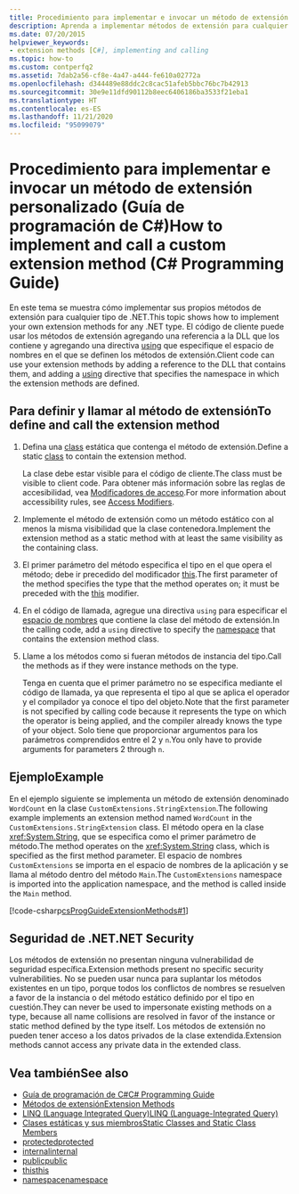 ```yaml
---
title: Procedimiento para implementar e invocar un método de extensión personalizado - Guía de programación de C#
description: Aprenda a implementar métodos de extensión para cualquier tipo de .NET. El código de cliente puede usar los métodos mediante la incorporación de una referencia a un archivo DLL y la adición de una directiva using.
ms.date: 07/20/2015
helpviewer_keywords:
- extension methods [C#], implementing and calling
ms.topic: how-to
ms.custom: contperfq2
ms.assetid: 7dab2a56-cf8e-4a47-a444-fe610a02772a
ms.openlocfilehash: d344489e88ddc2c8cac51afeb5bbc76bc7b42913
ms.sourcegitcommit: 30e9e11dfd90112b8eec6406186ba3533f21eba1
ms.translationtype: HT
ms.contentlocale: es-ES
ms.lasthandoff: 11/21/2020
ms.locfileid: "95099079"
---
```

# <a name="how-to-implement-and-call-a-custom-extension-method-c-programming-guide"></a><span data-ttu-id="3aae1-104">Procedimiento para implementar e invocar un método de extensión personalizado (Guía de programación de C#)</span><span class="sxs-lookup"><span data-stu-id="3aae1-104">How to implement and call a custom extension method (C# Programming Guide)</span></span>

<span data-ttu-id="3aae1-105">En este tema se muestra cómo implementar sus propios métodos de extensión para cualquier tipo de .NET.</span><span class="sxs-lookup"><span data-stu-id="3aae1-105">This topic shows how to implement your own extension methods for any .NET type.</span></span> <span data-ttu-id="3aae1-106">El código de cliente puede usar los métodos de extensión agregando una referencia a la DLL que los contiene y agregando una directiva [using](../../language-reference/keywords/using-directive.md) que especifique el espacio de nombres en el que se definen los métodos de extensión.</span><span class="sxs-lookup"><span data-stu-id="3aae1-106">Client code can use your extension methods by adding a reference to the DLL that contains them, and adding a [using](../../language-reference/keywords/using-directive.md) directive that specifies the namespace in which the extension methods are defined.</span></span>  
  
## <a name="to-define-and-call-the-extension-method"></a><span data-ttu-id="3aae1-107">Para definir y llamar al método de extensión</span><span class="sxs-lookup"><span data-stu-id="3aae1-107">To define and call the extension method</span></span>  
  
1. <span data-ttu-id="3aae1-108">Defina una [class](./static-classes-and-static-class-members.md) estática que contenga el método de extensión.</span><span class="sxs-lookup"><span data-stu-id="3aae1-108">Define a static [class](./static-classes-and-static-class-members.md) to contain the extension method.</span></span>  
  
     <span data-ttu-id="3aae1-109">La clase debe estar visible para el código de cliente.</span><span class="sxs-lookup"><span data-stu-id="3aae1-109">The class must be visible to client code.</span></span> <span data-ttu-id="3aae1-110">Para obtener más información sobre las reglas de accesibilidad, vea [Modificadores de acceso](./access-modifiers.md).</span><span class="sxs-lookup"><span data-stu-id="3aae1-110">For more information about accessibility rules, see [Access Modifiers](./access-modifiers.md).</span></span>  
  
2. <span data-ttu-id="3aae1-111">Implemente el método de extensión como un método estático con al menos la misma visibilidad que la clase contenedora.</span><span class="sxs-lookup"><span data-stu-id="3aae1-111">Implement the extension method as a static method with at least the same visibility as the containing class.</span></span>  
  
3. <span data-ttu-id="3aae1-112">El primer parámetro del método especifica el tipo en el que opera el método; debe ir precedido del modificador [this](../../language-reference/keywords/this.md).</span><span class="sxs-lookup"><span data-stu-id="3aae1-112">The first parameter of the method specifies the type that the method operates on; it must be preceded with the [this](../../language-reference/keywords/this.md) modifier.</span></span>  
  
4. <span data-ttu-id="3aae1-113">En el código de llamada, agregue una directiva `using` para especificar el [espacio de nombres](../../language-reference/keywords/namespace.md) que contiene la clase del método de extensión.</span><span class="sxs-lookup"><span data-stu-id="3aae1-113">In the calling code, add a `using` directive to specify the [namespace](../../language-reference/keywords/namespace.md) that contains the extension method class.</span></span>  
  
5. <span data-ttu-id="3aae1-114">Llame a los métodos como si fueran métodos de instancia del tipo.</span><span class="sxs-lookup"><span data-stu-id="3aae1-114">Call the methods as if they were instance methods on the type.</span></span>  
  
     <span data-ttu-id="3aae1-115">Tenga en cuenta que el primer parámetro no se especifica mediante el código de llamada, ya que representa el tipo al que se aplica el operador y el compilador ya conoce el tipo del objeto.</span><span class="sxs-lookup"><span data-stu-id="3aae1-115">Note that the first parameter is not specified by calling code because it represents the type on which the operator is being applied, and the compiler already knows the type of your object.</span></span> <span data-ttu-id="3aae1-116">Solo tiene que proporcionar argumentos para los parámetros comprendidos entre el 2 y `n`.</span><span class="sxs-lookup"><span data-stu-id="3aae1-116">You only have to provide arguments for parameters 2 through `n`.</span></span>  
  
## <a name="example"></a><span data-ttu-id="3aae1-117">Ejemplo</span><span class="sxs-lookup"><span data-stu-id="3aae1-117">Example</span></span>  

 <span data-ttu-id="3aae1-118">En el ejemplo siguiente se implementa un método de extensión denominado `WordCount` en la clase `CustomExtensions.StringExtension`.</span><span class="sxs-lookup"><span data-stu-id="3aae1-118">The following example implements an extension method named `WordCount` in the `CustomExtensions.StringExtension` class.</span></span> <span data-ttu-id="3aae1-119">El método opera en la clase <xref:System.String>, que se especifica como el primer parámetro de método.</span><span class="sxs-lookup"><span data-stu-id="3aae1-119">The method operates on the <xref:System.String> class, which is specified as the first method parameter.</span></span> <span data-ttu-id="3aae1-120">El espacio de nombres `CustomExtensions` se importa en el espacio de nombres de la aplicación y se llama al método dentro del método `Main`.</span><span class="sxs-lookup"><span data-stu-id="3aae1-120">The `CustomExtensions` namespace is imported into the application namespace, and the method is called inside the `Main` method.</span></span>  
  
 [!code-csharp[csProgGuideExtensionMethods#1](~/samples/snippets/csharp/VS_Snippets_VBCSharp/csProgGuideExtensionMethods/cs/extensionmethods.cs#1)]  
  
## <a name="net-security"></a><span data-ttu-id="3aae1-121">Seguridad de .NET</span><span class="sxs-lookup"><span data-stu-id="3aae1-121">.NET Security</span></span>  

 <span data-ttu-id="3aae1-122">Los métodos de extensión no presentan ninguna vulnerabilidad de seguridad específica.</span><span class="sxs-lookup"><span data-stu-id="3aae1-122">Extension methods present no specific security vulnerabilities.</span></span> <span data-ttu-id="3aae1-123">No se pueden usar nunca para suplantar los métodos existentes en un tipo, porque todos los conflictos de nombres se resuelven a favor de la instancia o del método estático definido por el tipo en cuestión.</span><span class="sxs-lookup"><span data-stu-id="3aae1-123">They can never be used to impersonate existing methods on a type, because all name collisions are resolved in favor of the instance or static method defined by the type itself.</span></span> <span data-ttu-id="3aae1-124">Los métodos de extensión no pueden tener acceso a los datos privados de la clase extendida.</span><span class="sxs-lookup"><span data-stu-id="3aae1-124">Extension methods cannot access any private data in the extended class.</span></span>  
  
## <a name="see-also"></a><span data-ttu-id="3aae1-125">Vea también</span><span class="sxs-lookup"><span data-stu-id="3aae1-125">See also</span></span>

- [<span data-ttu-id="3aae1-126">Guía de programación de C#</span><span class="sxs-lookup"><span data-stu-id="3aae1-126">C# Programming Guide</span></span>](../index.md)
- [<span data-ttu-id="3aae1-127">Métodos de extensión</span><span class="sxs-lookup"><span data-stu-id="3aae1-127">Extension Methods</span></span>](./extension-methods.md)
- [<span data-ttu-id="3aae1-128">LINQ (Language Integrated Query)</span><span class="sxs-lookup"><span data-stu-id="3aae1-128">LINQ (Language-Integrated Query)</span></span>](../../linq/linq-in-csharp.md)
- [<span data-ttu-id="3aae1-129">Clases estáticas y sus miembros</span><span class="sxs-lookup"><span data-stu-id="3aae1-129">Static Classes and Static Class Members</span></span>](./static-classes-and-static-class-members.md)
- [<span data-ttu-id="3aae1-130">protected</span><span class="sxs-lookup"><span data-stu-id="3aae1-130">protected</span></span>](../../language-reference/keywords/protected.md)
- [<span data-ttu-id="3aae1-131">internal</span><span class="sxs-lookup"><span data-stu-id="3aae1-131">internal</span></span>](../../language-reference/keywords/internal.md)
- [<span data-ttu-id="3aae1-132">public</span><span class="sxs-lookup"><span data-stu-id="3aae1-132">public</span></span>](../../language-reference/keywords/public.md)
- [<span data-ttu-id="3aae1-133">this</span><span class="sxs-lookup"><span data-stu-id="3aae1-133">this</span></span>](../../language-reference/keywords/this.md)
- [<span data-ttu-id="3aae1-134">namespace</span><span class="sxs-lookup"><span data-stu-id="3aae1-134">namespace</span></span>](../../language-reference/keywords/namespace.md)
